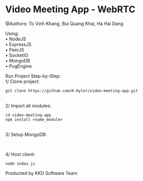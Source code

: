 # Video Meeting App - WebRTC
@Authors:
To Vinh Khang, Bui Quang Khai, Ha Hai Dang

Using:
<br />• NodeJS
<br />• ExpressJS
<br />• PeerJS
<br />• SocketIO
<br />• MongoDB
<br />• PugEngine

Run Project Step-by-Step:
<br />1/ Clone project: 
```
git clone https://github.com/K-Kyler/video-meeting-app.git
```
<br />2/ Import all modules:
```
cd video-meeting-app
npm install <name_module>
```
<br />3/ Setup MongoDB:
```
```
<br />4/ Host client:
```
node index.js
```

Producted by KKD Software Team
